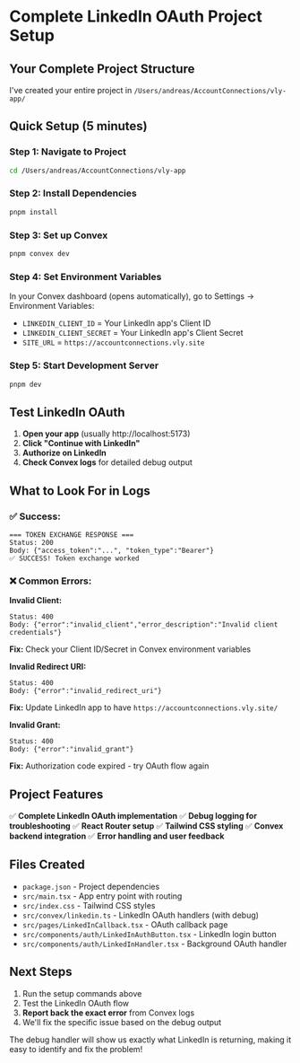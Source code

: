 # Complete LinkedIn OAuth Project Setup

## Your Complete Project Structure

I've created your entire project in `/Users/andreas/AccountConnections/vly-app/`

## Quick Setup (5 minutes)

### Step 1: Navigate to Project
```bash
cd /Users/andreas/AccountConnections/vly-app
```

### Step 2: Install Dependencies
```bash
pnpm install
```

### Step 3: Set up Convex
```bash
pnpm convex dev
```

### Step 4: Set Environment Variables
In your Convex dashboard (opens automatically), go to Settings → Environment Variables:
- `LINKEDIN_CLIENT_ID` = Your LinkedIn app's Client ID
- `LINKEDIN_CLIENT_SECRET` = Your LinkedIn app's Client Secret  
- `SITE_URL` = `https://accountconnections.vly.site`

### Step 5: Start Development Server
```bash
pnpm dev
```

## Test LinkedIn OAuth

1. **Open your app** (usually http://localhost:5173)
2. **Click "Continue with LinkedIn"**
3. **Authorize on LinkedIn**
4. **Check Convex logs** for detailed debug output

## What to Look For in Logs

### ✅ Success:
```
=== TOKEN EXCHANGE RESPONSE ===
Status: 200
Body: {"access_token":"...", "token_type":"Bearer"}
✅ SUCCESS! Token exchange worked
```

### ❌ Common Errors:

**Invalid Client:**
```
Status: 400
Body: {"error":"invalid_client","error_description":"Invalid client credentials"}
```
**Fix:** Check your Client ID/Secret in Convex environment variables

**Invalid Redirect URI:**
```
Status: 400  
Body: {"error":"invalid_redirect_uri"}
```
**Fix:** Update LinkedIn app to have `https://accountconnections.vly.site/`

**Invalid Grant:**
```
Status: 400
Body: {"error":"invalid_grant"}
```
**Fix:** Authorization code expired - try OAuth flow again

## Project Features

✅ **Complete LinkedIn OAuth implementation**
✅ **Debug logging for troubleshooting**
✅ **React Router setup**
✅ **Tailwind CSS styling**
✅ **Convex backend integration**
✅ **Error handling and user feedback**

## Files Created

- `package.json` - Project dependencies
- `src/main.tsx` - App entry point with routing
- `src/index.css` - Tailwind CSS styles
- `src/convex/linkedin.ts` - LinkedIn OAuth handlers (with debug)
- `src/pages/LinkedInCallback.tsx` - OAuth callback page
- `src/components/auth/LinkedInAuthButton.tsx` - LinkedIn login button
- `src/components/auth/LinkedInHandler.tsx` - Background OAuth handler

## Next Steps

1. Run the setup commands above
2. Test the LinkedIn OAuth flow
3. **Report back the exact error** from Convex logs
4. We'll fix the specific issue based on the debug output

The debug handler will show us exactly what LinkedIn is returning, making it easy to identify and fix the problem!
